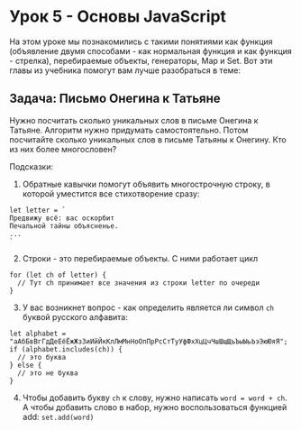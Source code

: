 # Урок 5 - Основы JavaScript

На этом уроке мы познакомились с такими понятиями как функция (объявление двумя способами - как нормальная функция и как функция - стрелка), перебираемые объекты, генераторы, Map и Set. Вот эти главы из учебника помогут вам лучше разобраться в теме:


## Задача: Письмо Онегина к Татьяне

Нужно посчитать сколько уникальных слов в письме Онегина к Татьяне. Алгоритм нужно придумать самостоятельно. Потом посчитайте сколько уникальных слов в письме Татьяны к Онегину. Кто из них более многословен?

Подсказки:

1. Обратные кавычки помогут объявить многострочную строку, в которой уместится все стихотворение сразу:

```
let letter = `
Предвижу всё: вас оскорбит
Печальной тайны объясненье.
...
`
```

2. Строки - это перебираемые объекты. С ними работает цикл

```
for (let ch of letter) {
  // Тут ch принимает все значения из строки letter по очереди
}
```

3. У вас возникнет вопрос - как определить является ли символ `ch` буквой русского алфавита:

```
let alphabet = "аАбБвВгГдДеЕёЁжЖзЗиИйЙкКлЛмМнНоОпПрРсСтТуУфФхХцЦчЧшШщЩъЪыЫьЬэЭюЮяЯ";
if (alphabet.includes(ch)) {
  // это буква
} else {
  // это не буква
}

```

4. Чтобы добавить букву `ch` к слову, нужно написать `word = word + ch`. А чтобы добавить слово в набор, нужно воспользоваться функцией add: `set.add(word)`
